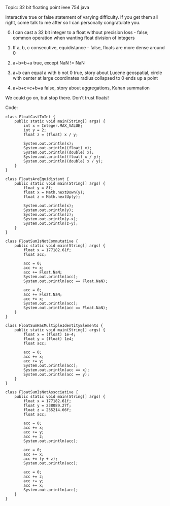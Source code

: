 Topic: 32 bit floating point ieee 754 java


Interactive true or false statement of varying difficulty.
If you get them all right, come talk to me after so I can personally congratulate you.


0. I can cast a 32 bit integer to a float without precision loss - false; common operation when wanting float division of integers


1. If a, b, c consecutive, equidistance - false, floats are more dense around 0


2. a+b=b+a true, except NaN != NaN


3. a+b can equal a with b not 0 true, story about Lucene geospatial, circle with center at large coordinates radius collapsed to 0 ends up a point


4. a+b+c=c+b+a  false, story about aggregations, Kahan summation


We could go on, but stop there.
Don't trust floats!



Code:
```
class FloatCastToInt {
    public static void main(String[] args) {
        int x = Integer.MAX_VALUE;
        int y = 2;
        float z = (float) x / y;
        
        System.out.println(x);
        System.out.println((float) x);
        System.out.println((double) x);
        System.out.println((float) x / y);
        System.out.println((double) x / y);
    }
}
```
```
class FloatsAreEquidistant {
    public static void main(String[] args) {
        float y = 8f;
        float x = Math.nextDown(y);
        float z = Math.nextUp(y);
        
        System.out.println(x);
        System.out.println(y);
        System.out.println(z);
        System.out.println(y-x);
        System.out.println(z-y);
    }
}
```
```
class FloatSumIsNotCommutative {
    public static void main(String[] args) {
        float x = 177182.61f;
        float acc;
        
        acc = 0;
        acc += x;
        acc += Float.NaN;
        System.out.println(acc);
        System.out.println(acc == Float.NaN);
        
        acc = 0;
        acc += Float.NaN;
        acc += x;
        System.out.println(acc);
        System.out.println(acc == Float.NaN);
    }
}
```
```
class FloatSumHasMultipleIdentityElements {
    public static void main(String[] args) {
        float x = (float) 1e-4;
        float y = (float) 1e4;
        float acc;
        
        acc = 0;
        acc += x;
        acc += y;
        System.out.println(acc);
        System.out.println(acc == x);
        System.out.println(acc == y);
    }
}
```
```
class FloatSumIsNotAssociative {
    public static void main(String[] args) {
        float x = 177182.61f;
        float y = 238089.27f;
        float z = 255214.66f;
        float acc;
        
        acc = 0;
        acc += x;
        acc += y;
        acc += z;
        System.out.println(acc);
        
        acc = 0;
        acc += x;
        acc += (y + z);
        System.out.println(acc);
        
        acc = 0;
        acc += z;
        acc += y;
        acc += x;
        System.out.println(acc);
    }
}
```
